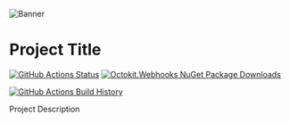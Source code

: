 ![Banner](Images/Banner.png)

# Project Title

[![GitHub Actions Status](https://github.com/Username/Project/workflows/Build/badge.svg?branch=main)](https://github.com/Username/Project/actions) [![Octokit.Webhooks NuGet Package Downloads](https://img.shields.io/nuget/dt/Octokit.Webhooks)](https://www.nuget.org/packages/Octokit.Webhooks)

[![GitHub Actions Build History](https://buildstats.info/github/chart/Username/Project?branch=main&includeBuildsFromPullRequest=false)](https://github.com/Username/Project/actions)

Project Description
